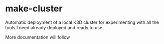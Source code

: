 # make-cluster
Automatic deployment of a local K3D cluster for experimenting with all the tools I need already deployed and ready to use.

More documentation will follow
